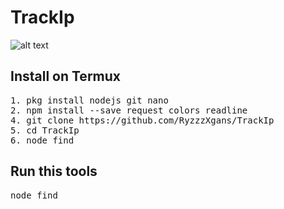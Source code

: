 # TrackIp


![alt text](https://github.com/RyzzzXgans/TrackIp/blob/master/logo.png)

## Install on Termux

<pre>
1. pkg install nodejs git nano
2. npm install --save request colors readline
4. git clone https://github.com/RyzzzXgans/TrackIp
5. cd TrackIp
6. node find
</pre>

## Run this tools

<pre>
node find
</pre>
